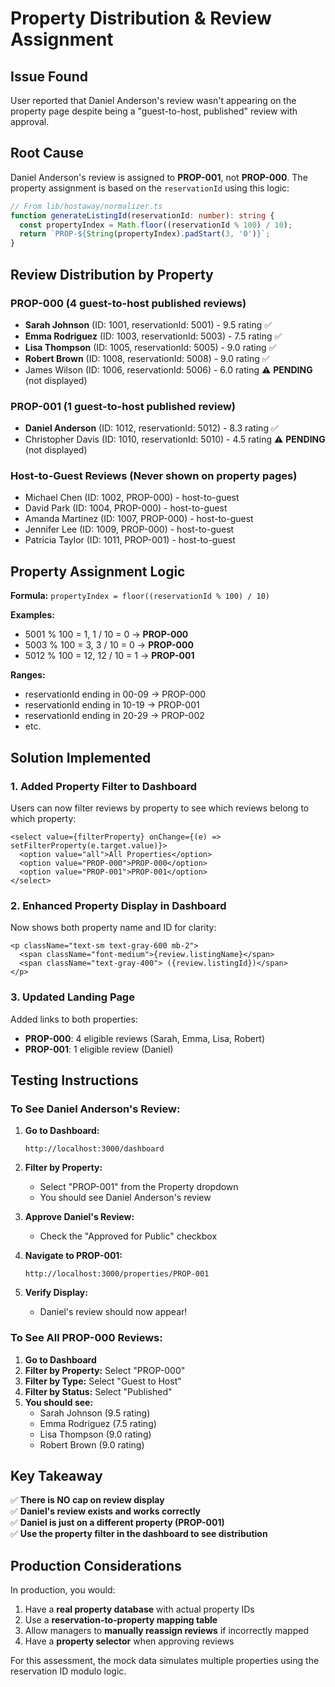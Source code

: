 # Property Distribution & Review Assignment

## Issue Found
User reported that Daniel Anderson's review wasn't appearing on the property page despite being a "guest-to-host, published" review with approval.

## Root Cause
Daniel Anderson's review is assigned to **PROP-001**, not **PROP-000**. The property assignment is based on the `reservationId` using this logic:

```typescript
// From lib/hostaway/normalizer.ts
function generateListingId(reservationId: number): string {
  const propertyIndex = Math.floor((reservationId % 100) / 10);
  return `PROP-${String(propertyIndex).padStart(3, '0')}`;
}
```

## Review Distribution by Property

### PROP-000 (4 guest-to-host published reviews)
- **Sarah Johnson** (ID: 1001, reservationId: 5001) - 9.5 rating ✅
- **Emma Rodriguez** (ID: 1003, reservationId: 5003) - 7.5 rating ✅
- **Lisa Thompson** (ID: 1005, reservationId: 5005) - 9.0 rating ✅
- **Robert Brown** (ID: 1008, reservationId: 5008) - 9.0 rating ✅
- James Wilson (ID: 1006, reservationId: 5006) - 6.0 rating ⚠️ **PENDING** (not displayed)

### PROP-001 (1 guest-to-host published review)
- **Daniel Anderson** (ID: 1012, reservationId: 5012) - 8.3 rating ✅
- Christopher Davis (ID: 1010, reservationId: 5010) - 4.5 rating ⚠️ **PENDING** (not displayed)

### Host-to-Guest Reviews (Never shown on property pages)
- Michael Chen (ID: 1002, PROP-000) - host-to-guest
- David Park (ID: 1004, PROP-000) - host-to-guest
- Amanda Martinez (ID: 1007, PROP-000) - host-to-guest
- Jennifer Lee (ID: 1009, PROP-000) - host-to-guest
- Patricia Taylor (ID: 1011, PROP-001) - host-to-guest

## Property Assignment Logic

**Formula:** `propertyIndex = floor((reservationId % 100) / 10)`

**Examples:**
- 5001 % 100 = 1, 1 / 10 = 0 → **PROP-000**
- 5003 % 100 = 3, 3 / 10 = 0 → **PROP-000**
- 5012 % 100 = 12, 12 / 10 = 1 → **PROP-001**

**Ranges:**
- reservationId ending in 00-09 → PROP-000
- reservationId ending in 10-19 → PROP-001
- reservationId ending in 20-29 → PROP-002
- etc.

## Solution Implemented

### 1. Added Property Filter to Dashboard
Users can now filter reviews by property to see which reviews belong to which property:

```tsx
<select value={filterProperty} onChange={(e) => setFilterProperty(e.target.value)}>
  <option value="all">All Properties</option>
  <option value="PROP-000">PROP-000</option>
  <option value="PROP-001">PROP-001</option>
</select>
```

### 2. Enhanced Property Display in Dashboard
Now shows both property name and ID for clarity:

```tsx
<p className="text-sm text-gray-600 mb-2">
  <span className="font-medium">{review.listingName}</span>
  <span className="text-gray-400"> ({review.listingId})</span>
</p>
```

### 3. Updated Landing Page
Added links to both properties:

- **PROP-000**: 4 eligible reviews (Sarah, Emma, Lisa, Robert)
- **PROP-001**: 1 eligible review (Daniel)

## Testing Instructions

### To See Daniel Anderson's Review:

1. **Go to Dashboard:**
   ```
   http://localhost:3000/dashboard
   ```

2. **Filter by Property:**
   - Select "PROP-001" from the Property dropdown
   - You should see Daniel Anderson's review

3. **Approve Daniel's Review:**
   - Check the "Approved for Public" checkbox

4. **Navigate to PROP-001:**
   ```
   http://localhost:3000/properties/PROP-001
   ```

5. **Verify Display:**
   - Daniel's review should now appear!

### To See All PROP-000 Reviews:

1. **Go to Dashboard**
2. **Filter by Property:** Select "PROP-000"
3. **Filter by Type:** Select "Guest to Host"
4. **Filter by Status:** Select "Published"
5. **You should see:**
   - Sarah Johnson (9.5 rating)
   - Emma Rodriguez (7.5 rating)
   - Lisa Thompson (9.0 rating)
   - Robert Brown (9.0 rating)

## Key Takeaway

✅ **There is NO cap on review display**  
✅ **Daniel's review exists and works correctly**  
✅ **Daniel is just on a different property (PROP-001)**  
✅ **Use the property filter in the dashboard to see distribution**

## Production Considerations

In production, you would:

1. Have a **real property database** with actual property IDs
2. Use a **reservation-to-property mapping table**
3. Allow managers to **manually reassign reviews** if incorrectly mapped
4. Have a **property selector** when approving reviews

For this assessment, the mock data simulates multiple properties using the reservation ID modulo logic.

